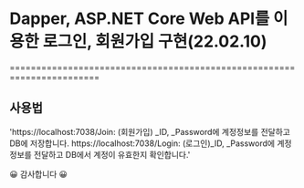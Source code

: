 # Dapper, ASP.NET Core Web API를 이용한 로그인, 회원가입 구현(22.02.10)
=======================================================================

## 사용법
'https://localhost:7038/Join: (회원가입) _ID, _Password에 계정정보를 전달하고 DB에 저장합니다.
 https://localhost:7038/Login: (로그인)_ID, _Password에 계정정보를 전달하고 DB에서 계정이 유효한지 확인합니다.'

😀 감사합니다 😀
